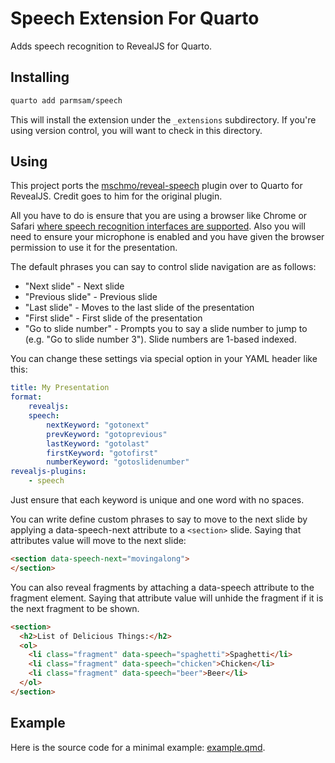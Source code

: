 # Speech Extension For Quarto

Adds speech recognition to RevealJS for Quarto.

## Installing


```bash
quarto add parmsam/speech
```

This will install the extension under the `_extensions` subdirectory.
If you're using version control, you will want to check in this directory.

## Using

This project ports the [mschmo/reveal-speech](https://github.com/mschmo/reveal-speech) plugin over to Quarto for RevealJS. Credit goes to him for the original plugin.

All you have to do is ensure that you are using a browser like Chrome or Safari [where speech recognition interfaces are supported](https://developer.mozilla.org/en-US/docs/Web/API/Web_Speech_API#Browser_compatibility). Also you will need to ensure your microphone is enabled and you have given the browser permission to use it for the presentation.

The default phrases you can say to control slide navigation are as follows:

- "Next slide" - Next slide
- "Previous slide" - Previous slide
- "Last slide" - Moves to the last slide of the presentation
- "First slide" - First slide of the presentation
- "Go to slide number" - Prompts you to say a slide number to jump to (e.g. "Go to slide number 3"). Slide numbers are 1-based indexed.

You can change these settings via special option in your YAML header like this:

```yaml
title: My Presentation
format:
    revealjs:
    speech:
        nextKeyword: "gotonext"
        prevKeyword: "gotoprevious"
        lastKeyword: "gotolast"
        firstKeyword: "gotofirst"
        numberKeyword: "gotoslidenumber"
revealjs-plugins:
    - speech
```
Just ensure that each keyword is unique and one word with no spaces.

You can write define custom phrases to say to move to the next slide by applying a data-speech-next attribute to a `<section>` slide. Saying that attributes value will move to the next slide:

```html
<section data-speech-next="movingalong">
</section>
```

You can also reveal fragments by attaching a data-speech attribute to the fragment element. Saying that attribute value will unhide the fragment if it is the next fragment to be shown.

```html
<section>
  <h2>List of Delicious Things:</h2>
  <ol>
    <li class="fragment" data-speech="spaghetti">Spaghetti</li>
    <li class="fragment" data-speech="chicken">Chicken</li>
    <li class="fragment" data-speech="beer">Beer</li>
  </ol>
</section>
```

## Example

Here is the source code for a minimal example: [example.qmd](example.qmd).

